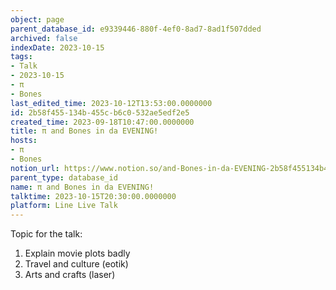 ```yaml
---
object: page
parent_database_id: e9339446-880f-4ef0-8ad7-8ad1f507dded
archived: false
indexDate: 2023-10-15
tags:
- Talk
- 2023-10-15
- π
- Bones
last_edited_time: 2023-10-12T13:53:00.0000000
id: 2b58f455-134b-455c-b6c0-532ae5edf2e5
created_time: 2023-09-18T10:47:00.0000000
title: π and Bones in da EVENING!
hosts:
- π
- Bones
notion_url: https://www.notion.so/and-Bones-in-da-EVENING-2b58f455134b455cb6c0532ae5edf2e5
parent_type: database_id
name: π and Bones in da EVENING!
talktime: 2023-10-15T20:30:00.0000000
platform: Line Live Talk
---
```


Topic for the talk:
1. Explain movie plots  badly 
2. Travel and culture (eotik)
3. Arts and crafts (laser)

























